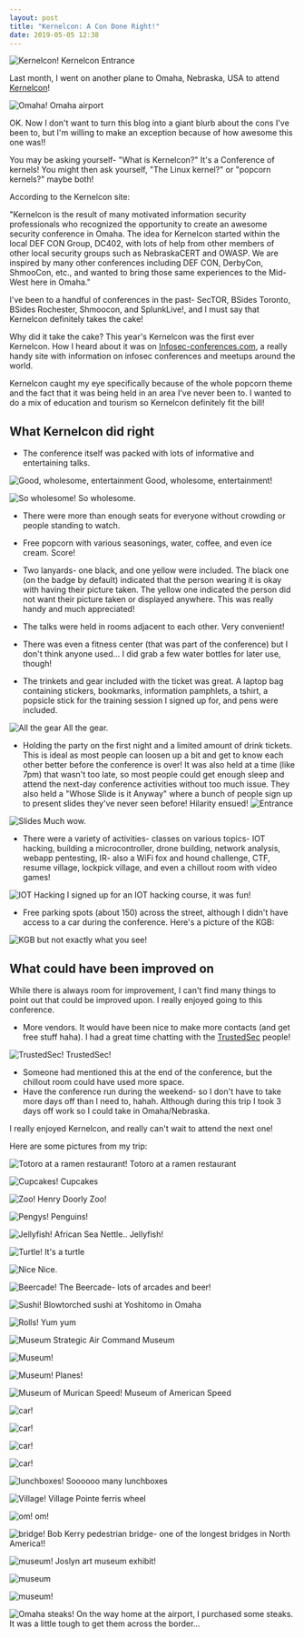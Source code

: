 ```yaml
---
layout: post
title: "Kernelcon: A Con Done Right!"
date: 2019-05-05 12:38
---
```


![Kernelcon!](/assets/kernelcon2019/1%20(3).jpg)
Kernelcon Entrance

Last month, I went on another plane to Omaha, Nebraska, USA to attend [Kernelcon](https://kernelcon.org)!

![Omaha!](/assets/kernelcon2019/1%20(1).jpg)
Omaha airport

OK. Now I don't want to turn this blog into a giant blurb about the cons I've been to, but I'm willing to make an exception 
because of how awesome this one was!!

You may be asking yourself- "What is Kernelcon?" It's a Conference of kernels! You might then
ask yourself, "The Linux kernel?" or "popcorn kernels?" maybe both! 

According to the Kernelcon site: 
<p>
"Kernelcon is the result of many motivated information security professionals
 who recognized the opportunity to create an awesome security conference in Omaha.
 The idea for Kernelcon started within the local DEF CON Group, DC402, with lots of
 help from other members of other local security groups such as NebraskaCERT and OWASP.
 We are inspired by many other conferences including DEF CON, DerbyCon, ShmooCon, etc.,
 and wanted to bring those same experiences to the Mid-West here in Omaha."
</p>

I've been to a handful of conferences in the past- SecTOR, BSides Toronto, BSides Rochester, Shmoocon, and SplunkLive!, and
I must say that Kernelcon definitely takes the cake!

Why did it take the cake? This year's Kernelcon was the first ever Kernelcon. How I heard about it was on
 [Infosec-conferences.com](https://infosec-conferences.com/), a really handy site with information on infosec conferences
 and meetups around the world.

Kernelcon caught my eye specifically because of the whole popcorn theme and the fact that it was being held in an area I've never been to.
I wanted to do a mix of education and tourism so Kernelcon definitely fit the bill!

<h2> What Kernelcon did right </h2>

- The conference itself was packed with lots of informative and entertaining talks.

![Good, wholesome, entertainment](/assets/kernelcon2019/1%20(6).jpg)
Good, wholesome, entertainment!

![So wholesome!](/assets/kernelcon2019/1%20(12).jpg)
So wholesome.

- There were more than enough seats for everyone without crowding or people standing to watch.

- Free popcorn with various seasonings, water, coffee, and even ice cream. Score!

- Two lanyards- one black, and one yellow were included. The black one (on the badge by default) indicated that
the person wearing it is okay with having their picture taken. The yellow one indicated the person did not 
want their picture taken or displayed anywhere. This was really handy and much appreciated!

- The talks were held in rooms adjacent to each other. Very convenient!

- There was even a fitness center (that was part of the conference) but I don't think anyone used... I did grab a few water bottles
for later use, though!

- The trinkets and gear included with the ticket was great. A laptop bag containing stickers, bookmarks, information 
pamphlets, a tshirt, a popsicle stick for the training session I signed up for, and pens were included.

![All the gear](/assets/kernelcon2019/1%20(10).jpg)
All the gear.

- Holding the party on the first night and a limited amount of drink tickets. This is ideal as most people can loosen up a bit and get to know each other better
 before the conference is over! It was also held at a time (like 7pm) that wasn't too late, so most people could get enough sleep
and attend the next-day conference activities without too much issue. They also held a "Whose Slide is it Anyway" where a bunch of people sign up to present slides
they've never seen before! Hilarity ensued!
![Entrance](/assets/kernelcon2019/1%20(8).jpg)


![Slides](/assets/kernelcon2019/1%20(9).jpg)
Much wow.

- There were a variety of activities- classes on various topics- IOT hacking, building a microcontroller, drone building, 
network analysis, webapp pentesting, IR- also a WiFi fox and hound challenge, 
CTF, resume village, lockpick village, and even a chillout room with video games!

![IOT Hacking](/assets/kernelcon2019/1%20(5).jpg)
I signed up for an IOT hacking course, it was fun!

- Free parking spots (about 150) across the street, although I didn't have access to a car during the conference. Here's a picture of the KGB:

![KGB but not exactly what you see!](/assets/kernelcon2019/1%20(7).jpg)

<h2> What could have been improved on </h2>

While there is always room for improvement, I can't find many things to point out that could be improved upon. I
really enjoyed going to this conference.

- More vendors. It would have been nice to make more contacts (and get free stuff haha). I had a great time chatting with the 
[TrustedSec](https://www.trustedsec.com/) people!

![TrustedSec!](/assets/kernelcon2019/1%20(4).jpg)
TrustedSec!

- Someone had mentioned this at the end of the conference, but the chillout room could have used more space.
- Have the conference run during the weekend- so I don't have to take more days off than I need to, hahah. Although during this trip I took 3 days off work 
so I could take in Omaha/Nebraska. 


I really enjoyed Kernelcon, and really can't wait to attend the next one!

Here are some pictures from my trip:

![Totoro at a ramen restaurant!](/assets/kernelcon2019/1%20(2).jpg)
Totoro at a ramen restaurant

![Cupcakes!](/assets/kernelcon2019/1%20(11).jpg)
Cupcakes

![Zoo!](/assets/kernelcon2019/1%20(13).jpg)
Henry Doorly Zoo!

![Pengys!](/assets/kernelcon2019/1%20(14).jpg)
Penguins!

![Jellyfish!](/assets/kernelcon2019/1%20(15).jpg)
African Sea Nettle.. Jellyfish!

![Turtle!](/assets/kernelcon2019/1%20(16).jpg)
It's a turtle

![Nice](/assets/kernelcon2019/1%20(17).jpg)
Nice.

![Beercade!](/assets/kernelcon2019/1%20(18).jpg)
The Beercade- lots of arcades and beer!

![Sushi!](/assets/kernelcon2019/1%20(19).jpg)
Blowtorched sushi at Yoshitomo in Omaha

![Rolls!](/assets/kernelcon2019/1%20(20).jpg)
Yum yum

![Museum](/assets/kernelcon2019/1%20(21).jpg)
Strategic Air Command Museum

![Museum!](/assets/kernelcon2019/1%20(22).jpg)

![Museum!](/assets/kernelcon2019/1%20(23).jpg)
Planes!

![Museum of Murican Speed!](/assets/kernelcon2019/1%20(24).jpg)
Museum of American Speed

![car!](/assets/kernelcon2019/1%20(25).jpg)

![car!](/assets/kernelcon2019/1%20(26).jpg)

![car!](/assets/kernelcon2019/1%20(27).jpg)

![car!](/assets/kernelcon2019/1%20(28).jpg)

![lunchboxes!](/assets/kernelcon2019/1%20(29).jpg)
Soooooo many lunchboxes

![Village!](/assets/kernelcon2019/1%20(30).jpg)
Village Pointe ferris wheel

![om!](/assets/kernelcon2019/1%20(31).jpg)
om!

![bridge!](/assets/kernelcon2019/1%20(32).jpg)
Bob Kerry pedestrian bridge- one of the longest bridges in North America!!

![museum!](/assets/kernelcon2019/1%20(33).jpg)
Joslyn art museum exhibit!

![museum](/assets/kernelcon2019/1%20(34).jpg)

![museum!](/assets/kernelcon2019/1%20(35).jpg)

![Omaha steaks!](/assets/kernelcon2019/1%20(36).jpg)
On the way home at the airport, I purchased some steaks. It was a little tough to get them
across the border...


